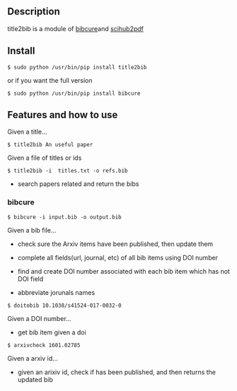 ## Description

title2bib is a module of [bibcure](https://github.com/bibcure/bibcure)and [scihub2pdf](https://github.com/bibcure/scihub2pdf)


## Install

```
$ sudo python /usr/bin/pip install title2bib
```

or if you want the full version

```
$ sudo python /usr/bin/pip install bibcure
```

## Features and how to use


Given a title...

```
$ title2bib An useful paper
```

Given a file of titles or ids

```
$ title2bib -i  titles.txt -o refs.bib
```

* search papers related and return the bibs


### bibcure

```
$ bibcure -i input.bib -o output.bib
```

Given a bib file...

* check sure the Arxiv items have been published, then update them

* complete all fields(url, journal, etc) of all bib items using DOI number

* find and create DOI number associated with each bib item which has not
DOI field

* abbreviate jorunals names

```
$ doitobib 10.1038/s41524-017-0032-0
```

Given a DOI number...

* get bib item given a doi



```
$ arxivcheck 1601.02785
```

Given a arxiv id...

* given an arixiv id, check if has been published, and then returns the updated bib
